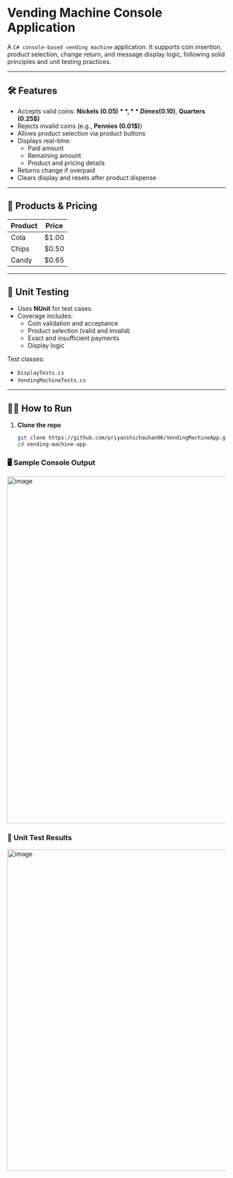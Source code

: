 # Vending Machine Console Application

A `C# console-based vending machine` application. It supports coin insertion, product selection, change return, and message display logic, following solid principles and unit testing practices.

---

## 🛠 Features

- Accepts valid coins: **Nickels (0.05$)**, **Dimes (0.10$)**, **Quarters (0.25$)**
- Rejects invalid coins (e.g., **Pennies (0.01$)**)
- Allows product selection via product buttons
- Displays real-time:
  - Paid amount
  - Remaining amount
  - Product and pricing details
- Returns change if overpaid
- Clears display and resets after product dispense

---

## 🧾 Products & Pricing

| Product | Price  |
|---------|--------|
| Cola    | $1.00  |
| Chips   | $0.50  |
| Candy   | $0.65  |

---

## 🧪 Unit Testing

- Uses **NUnit** for test cases.
- Coverage includes:
  - Coin validation and acceptance
  - Product selection (valid and invalid)
  - Exact and insufficient payments
  - Display logic

Test classes:
- `DisplayTests.cs`
- `VendingMachineTests.cs`

---

## 🧑‍💻 How to Run

1. **Clone the repo**
   ```bash
   git clone https://github.com/priyanshichauhan06/VendingMachineApp.git
   cd vending-machine-app

### 🖥 Sample Console Output
<img width="698" height="798" alt="image" src="https://github.com/user-attachments/assets/14ef38a5-fb8c-4252-9e7c-82a77cc7dca5" />

### 🧪 Unit Test Results
<img width="1187" height="740" alt="image" src="https://github.com/user-attachments/assets/cf6b6c9c-d373-467b-a175-f2ac5471b1e2" />


